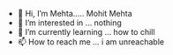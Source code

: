 - 👋 Hi, I’m Mehta..... Mohit Mehta
- 👀 I’m interested in ... nothing
- 🌱 I’m currently learning ... how to chill
- 📫 How to reach me ... i am unreachable

<!---
mohitmehta03/mohitmehta03 is a ✨ special ✨ repository because its `README.md` (this file) appears on your GitHub profile.
You can click the Preview link to take a look at your changes.
--->
